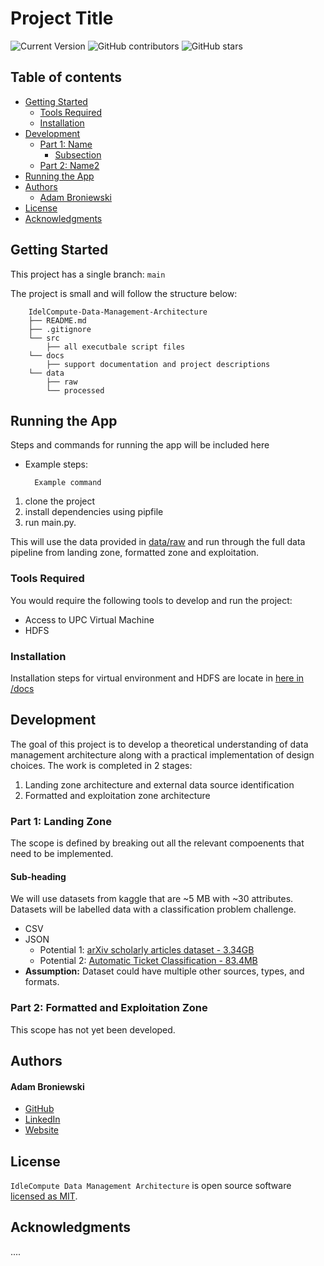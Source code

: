 # Project Title

![Current Version](https://img.shields.io/badge/version-v0.1-blue)
![GitHub contributors](https://img.shields.io/github/contributors/abroniewski/README-Template)
![GitHub stars](https://img.shields.io/github/stars/abroniewski/README-Template?style=social)

## Table of contents

- [Getting Started](#getting-started)
  - [Tools Required](#tools-required)
  - [Installation](#installation)
- [Development](#development)
  - [Part 1: Name](#part-1-landing-zone)
    - [Subsection](#sub-section)
  - [Part 2: Name2](#part-2-formatted-and-exploitation-zone)
- [Running the App](#running-the-app)
- [Authors](#authors)
  - [Adam Broniewski](#adam-broniewski)
- [License](#license)
- [Acknowledgments](#acknowledgments)

## Getting Started

This project has a single branch: `main`

The project is small and will follow the structure below:

```
	IdelCompute-Data-Management-Architecture
	├── README.md
	├── .gitignore
	└── src
		├── all executbale script files
	└── docs
		├── support documentation and project descriptions
	└── data
		├── raw
		└── processed
```

## Running the App

Steps and commands for running the app will be included here

* Example steps:
  ```
    Example command
  ```

1. clone the project
2. install dependencies using pipfile
3. run main.py. 

This will use the data provided in [data/raw](https://github.com/abroniewski/README-Template/tree/main/data/raw) and run through the full data pipeline from landing zone, formatted zone and exploitation.

### Tools Required

You would require the following tools to develop and run the project:

* Access to UPC Virtual Machine
* HDFS

### Installation

Installation steps for virtual environment and HDFS are locate in [here in /docs](https://github.com/abroniewski/IdleCompute-Data-Management-Architecture/tree/main/docs)

## Development

The goal of this project is to develop a theoretical understanding of data management architecture along with a practical implementation of design choices. The work is completed in 2 stages:

1. Landing zone architecture and external data source identification
2. Formatted and exploitation zone architecture

### Part 1: Landing Zone

The scope is defined by breaking out all the relevant compoenents that need to be implemented.

#### Sub-heading

We will use datasets from kaggle that are ~5 MB with ~30 attributes. Datasets will be labelled data with a classification problem challenge.

- CSV
- JSON
  - Potential 1: [arXiv scholarly articles dataset - 3.34GB](https://www.kaggle.com/datasets/Cornell-University/arxiv)
  - Potential 2: [Automatic Ticket Classification - 83.4MB](https://www.kaggle.com/datasets/arunagirirajan/automatic-ticket-classification/code)
- **Assumption:** Dataset could have multiple other sources, types, and formats.

### Part 2: Formatted and Exploitation Zone

This scope has not yet been developed.

## Authors

#### Adam Broniewski

* [GitHub](https://github.com/abroniewski)
* [LinkedIn](https://www.linkedin.com/in/abroniewski/)
* [Website](https://adambron.com)

## License

`IdleCompute Data Management Architecture` is open source software [licensed as MIT][license].

## Acknowledgments

....

[//]: #
[license]: https://github.com/abroniewski/LICENSE.md
